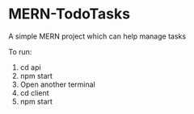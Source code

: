 # MERN-TodoTasks

A simple MERN project which can help manage tasks

To run:
 1. cd api
 2. npm start
 3. Open another terminal
 4. cd client
 5. npm start
